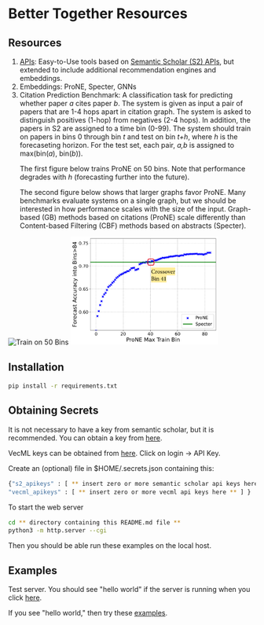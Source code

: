 # Better Together Resources

<h2>Resources</h2>

<ol>
  <li><a href="documentation/api.md">APIs</a>: Easy-to-Use tools based on <a href="https://api.semanticscholar.org/api-docs/">Semantic Scholar (S2) APIs</a>, but extended to include additional recommendation engines and embeddings.</li>
  <li>Embeddings: ProNE, Specter, GNNs</li>
  <li>Citation Prediction Benchmark: A classification task for predicting whether paper <i>a</i> cites paper <i>b</i>.  The system is given as input  a pair of papers that are 1-4 hops apart in citation graph.  The system is asked to distinguish positives (1-hop) from negatives (2-4 hops).  In addition, the papers in S2 are assigned to a time bin (0-99).  The system should train on papers in bins 0 through bin <i>t</i> and test on bin <i>t+h</i>, where <i>h</i> is the forecaseting horizon.  For the test set, each pair, <i>a,b</i> is assigned to max(bin(<i>a</i>), bin(<i>b</i>)).  
    <p>The first figure below trains ProNE on 50 bins.  Note that performance degrades with <i>h</i> (forecasting further into the future).</p>
    <p>The second figure below shows that larger graphs favor ProNE.  Many benchmarks evaluate systems on a single graph, but we should be interested in how performance scales with the size of the input.  Graph-based (GB) methods based on citations (ProNE) scale differently than Content-based Filtering (CBF) methods based on abstracts (Specter).</p>
  </li>
</ol>

<img src="figures/train_on_50_bins.pdf.pdf" alt="Train on 50 Bins" width="300">
<img src="figures/crossover.pdf" alt="Crossover" width="300">

<h2>Installation</h2>

```sh
pip install -r requirements.txt
```


<h2>Obtaining Secrets</h2>

It is not necessary to have a key from semantic scholar, but it is recommended.  You can obtain a key from <a href="https://www.semanticscholar.org/product/api#api-key">here</a>.

<p>
VecML keys can be obtained from  <a href="www.vecml.com">here</a>.  Click on login -> API Key.
</p>

<p>Create an (optional) file in $HOME/.secrets.json containing this:</p>


```sh
{"s2_apikeys" : [ ** insert zero or more semantic scholar api keys here ** ], 
"vecml_apikeys" : [ ** insert zero or more vecml api keys here ** ] }
```

To start the web server

```sh
cd ** directory containing this README.md file **
python3 -m http.server --cgi
```

Then you should be able run these examples on the local host.

<h2>Examples</h2>

Test server.  You should see "hello world" if the server is running when you click <a href="http://0.0.0.0:8000/cgi-bin/api/hello.py">here</a>.

If you see "hello world," then try these <a href="documentation/api.md">examples</a>.
    
